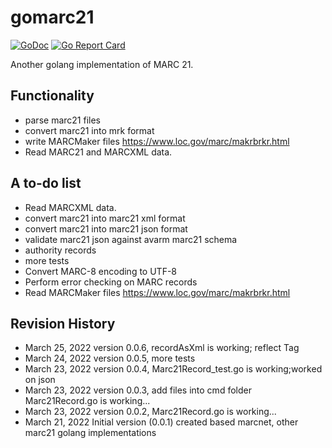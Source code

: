 # gomarc21

[![GoDoc](https://godoc.org/github.com/jasonzou/gomarc21/pkg/marc21?status.svg)](https://godoc.org/github.com/jasonzou/gomarc21/pkg/marc21)
[![Go Report Card](https://goreportcard.com/badge/github.com/jasonzou/gomarc21)](https://goreportcard.com/report/github.com/jasonzou/gomarc21)

Another golang implementation of MARC 21.

## Functionality

- parse marc21 files
- convert marc21 into mrk format
- write MARCMaker files https://www.loc.gov/marc/makrbrkr.html
- Read MARC21 and MARCXML data.

## A to-do list
- Read MARCXML data.
- convert marc21 into marc21 xml format
- convert marc21 into marc21 json format
- validate marc21 json against avarm marc21 schema
- authority records 
- more tests
- Convert MARC-8 encoding to UTF-8
- Perform error checking on MARC records
- Read MARCMaker files https://www.loc.gov/marc/makrbrkr.html

## Revision History

- March 25, 2022 version 0.0.6, recordAsXml is working; reflect Tag
- March 24, 2022 version 0.0.5, more tests
- March 23, 2022 version 0.0.4, Marc21Record_test.go is working;worked on json
- March 23, 2022 version 0.0.3, add files into cmd folder Marc21Record.go is working...
- March 23, 2022 version 0.0.2, Marc21Record.go is working...
- March 21, 2022 Initial version (0.0.1) created based marcnet, other marc21 golang implementations
